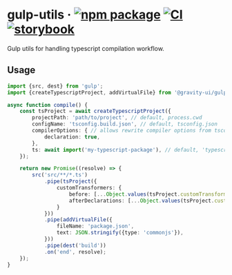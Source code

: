 # gulp-utils &middot; [![npm package](https://img.shields.io/npm/v/@gravity-ui/gulp-utils)](https://www.npmjs.com/package/@gravity-ui/gulp-utils) [![CI](https://img.shields.io/github/actions/workflow/status/gravity-ui/gulp-utils/.github/workflows/ci.yml?label=CI&logo=github)](https://github.com/gravity-ui/gulp-utils/actions/workflows/ci.yml?query=branch:main) [![storybook](https://img.shields.io/badge/Storybook-deployed-ff4685)](https://preview.gravity-ui.com/gulp-utils/)

Gulp utils for handling typescript compilation workflow.

## Usage

```ts
import {src, dest} from 'gulp';
import {createTypescriptProject, addVirtualFile} from '@gravity-ui/gulp-utils';

async function compile() {
    const tsProject = await createTypescriptProject({
        projectPath: 'path/to/project', // default, process.cwd
        configName: 'tsconfig.build.json', // default, tsconfig.json
        compilerOptions: { // allows rewrite compiler options from tsconfig.json, default {}
            declaration: true,
        },
        ts: await import('my-typescript-package'), // default, 'typescript'
    });

    return new Promise((resolve) => {
        src('src/**/*.ts')
            .pipe(tsProject({
                customTransformers: {
                    before: [...Object.values(tsProject.customTransformers)],
                    afterDeclarations: [...Object.values(tsProject.customTransformers)],
                }
            }))
            .pipe(addVirtualFile({
                fileName: 'package.json',
                text: JSON.stringify({type: 'commonjs'}),
            }))
            .pipe(dest('build'))
            .on('end', resolve);
    });
}
```
